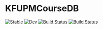 # KFUPMCourseDB

[![Stable](https://img.shields.io/badge/docs-stable-blue.svg)](https://mmogib.github.io/KFUPMCourseDB.jl/stable/)
[![Dev](https://img.shields.io/badge/docs-dev-blue.svg)](https://mmogib.github.io/KFUPMCourseDB.jl/dev/)
[![Build Status](https://github.com/mmogib/KFUPMCourseDB.jl/actions/workflows/CI.yml/badge.svg?branch=master)](https://github.com/mmogib/KFUPMCourseDB.jl/actions/workflows/CI.yml?query=branch%3Amaster)
[![Build Status](https://ci.appveyor.com/api/projects/status/github/mmogib/KFUPMCourseDB.jl?svg=true)](https://ci.appveyor.com/project/mmogib/KFUPMCourseDB-jl)
